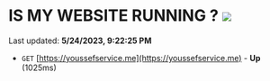 # IS MY WEBSITE RUNNING ? [![](https://img.shields.io/static/v1?label=Sponsor&message=%E2%9D%A4&logo=GitHub&color=%23fe8e86)](https://github.com/sponsors/<username>)

Last updated: **5/24/2023, 9:22:25 PM**

- `GET` [https://youssefservice.me](https://youssefservice.me) - **Up** (1025ms)
